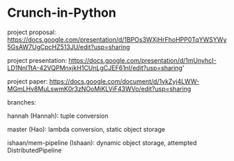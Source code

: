 # Crunch-in-Python

project proposal: https://docs.google.com/presentation/d/1BPOs3WXjHrFhoHPP0TqYWSYWy5GsAW7UgCpcHZ513JU/edit?usp=sharing

project presentation: https://docs.google.com/presentation/d/1mUnyhcI-LD1NnlTtA-42VQPMnxjkH1CUnLgCJEF61nI/edit?usp=sharing'

project paper: https://docs.google.com/document/d/1ykZyj4LWW-MGmLHv8MuLswmK0r3zNOoMiKLViF43WVo/edit?usp=sharing

branches:

hannah (Hannah): tuple conversion

master (Hao): lambda conversion, static object storage

ishaan/mem-pipeline (Ishaan): dynamic object storage, attempted DistributedPipeline
